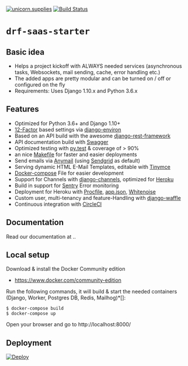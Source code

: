 [![unicorn.supplies](https://img.shields.io/badge/made%20by-unicorn.supplies-blue.svg)](https://www.unicorn.supplies/)
[![Build Status](https://circleci.com/gh/jensneuhaus/einhorn-starter.png?style=shield&circle-token=36515d7bdb2ff036a488c3b58bea07e80bf2fad1)](https://circleci.com/gh/jensneuhaus/einhorn-starter/)

# `drf-saas-starter`

## Basic idea

* Helps a project kickoff with ALWAYS needed services (asynchronous tasks, Websockets, mail sending, cache, error handling etc.)
* The added apps are pretty modular and can be turned on / off or configured on the fly
* Requirements: Uses Django 1.10.x and Python 3.6.x

## Features

* Optimized for Python 3.6+ and Django 1.10+
* [12-Factor](12factor.net) based settings via [django-environ](12factor.net)
* Based on an API build with the awesome [django-rest-framework](#)
* API documentation build with [Swagger](#)
* Optimized testing with [py.test](https://docs.pytest.org/en/latest/) & coverage of > 90%
* an nice [Makefile](#) for faster and easier deployments
* Send emails via [Anymail](#) (using [Sendgrid](#) as default)
* Serving dynamic HTML E-Mail Templates, editable with [Tinymce](#)
* [Docker-compose](#) File for easier development
* Support for Channels with [django-channels](#), optimized for [Heroku](https://blog.heroku.com/in_deep_with_django_channels_the_future_of_real_time_apps_in_django)
* Build in support for [Sentry](#) Error monitoring
* Deployment for Heroku with [Procfile](#), [app.json](#), [Whitenoise](#)
* Custom user, multi-tenancy and feature-Handling with [django-waffle](#)
* Continuous integration with [CircleCI](#)

## Documentation

Read our documentation at ..

## Local setup

Download & install the Docker Community edition
* https://www.docker.com/community-edition

Run the following commands, it will build & start the needed containers (Django, Worker, Postgres DB, Redis, Mailhog)*[]:

```
$ docker-compose build
$ docker-compose up
```

Open your browser and go to http://localhost:8000/

## Deployment

[![Deploy](https://www.herokucdn.com/deploy/button.svg)](https://heroku.com/deploy)
